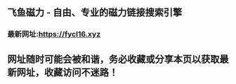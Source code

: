 ## **飞鱼磁力 - 自由、专业的磁力链接搜索引擎**
### 最新网址:<a href="https://fycl16.xyz" target="_blank">https://fycl16.xyz</a>
## 网址随时可能会被和谐，务必收藏或分享本页以获取最新网址，收藏访问不迷路！
